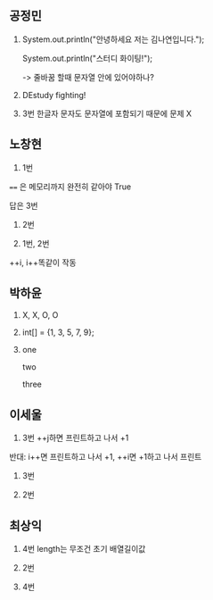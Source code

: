 ## 공정민

1. System.out.println("안녕하세요 저는 김나연입니다.");
   
   System.out.println("스터디 화이팅!");
   
   -> 줄바꿈 할때 문자열 안에 있어야하나?

2. DEstudy fighting!

3. 3번 한글자 문자도 문자열에 포함되기 때문에 문제 X

## 노창현

1. 1번

`==` 은 메모리까지 완전히 같아야 True

답은 3번

1. 2번

2. 1번, 2번

++i, i++똑같이 작동

## 박하윤

1. X, X, O, O

2. int[] = {1, 3, 5, 7, 9};

3. one
   
   two
   
   three

## 이세울

1. 3번 ++j하면 프린트하고 나서 +1

반대: i++면 프린트하고 나서 +1, ++i면 +1하고 나서 프린트

1. 3번

2. 2번

## 최상익

1. 4번 length는 무조건 초기 배열길이값

2. 2번

3. 4번
